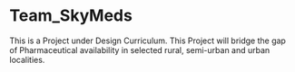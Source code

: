 # Team_SkyMeds
This is a Project under Design Curriculum. 
This Project will bridge the gap of Pharmaceutical availability in selected rural, semi-urban and urban localities.
